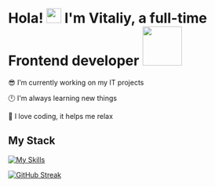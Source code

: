 # <div>Hola! <img src="https://emojis.slackmojis.com/emojis/images/1531849430/4246/blob-sunglasses.gif?1531849430" width="30"/> I'm Vitaliy, a full-time Frontend developer <img src="https://media.giphy.com/media/WUlplcMpOCEmTGBtBW/giphy.gif" width="80">


😎 I’m currently working on my IT projects

🕛 I'm always learning new things  

🌲 I love coding, it helps me relax  
</div>  
  
## <div>My Stack</div>  

[![My Skills](https://skillicons.dev/icons?i=html,css,scss,js,react,next,gulp,figma,git,npm,netlify,vercel,vscode,windows&)](https://skillicons.dev)

[![GitHub Streak](http://github-readme-streak-stats.herokuapp.com?user=VitaliyLF&theme=transparent&hide_border=true)](https://git.io/streak-stats)



